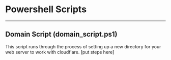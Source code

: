 # Powershell Scripts
---

## Domain Script (domain_script.ps1)
This script runs through the process of setting up a new directory for your web server to work with cloudflare.
[put steps here]
